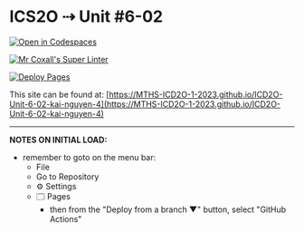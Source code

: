 # ICS2O ⇢ Unit #6-02

[![Open in Codespaces](https://classroom.github.com/assets/launch-codespace-7f7980b617ed060a017424585567c406b6ee15c891e84e1186181d67ecf80aa0.svg)](https://classroom.github.com/open-in-codespaces?assignment_repo_id=15084011)

[![Mr Coxall's Super Linter](https://github.com/MTHS-ICD2O-1-2023/ICD2O-Unit-6-02-kai-nguyen-4/workflows/Mr%20Coxall's%20Super%20Linter/badge.svg)](https://github.com/MTHS-ICD2O-1-2023/ICD2O-Unit-6-02-kai-nguyen-4/actions)

[![Deploy Pages](https://github.com/MTHS-ICD2O-1-2023/ICD2O-Unit-6-02-kai-nguyen-4/workflows/Deploy%20Pages/badge.svg)](https://github.com/MTHS-ICD2O-1-2023/ICD2O-Unit-6-02-kai-nguyen-4/actions)

This site can be found at: [https://MTHS-ICD2O-1-2023.github.io/ICD2O-Unit-6-02-kai-nguyen-4](https://MTHS-ICD2O-1-2023.github.io/ICD2O-Unit-6-02-kai-nguyen-4)

---

**NOTES ON INITIAL LOAD:**
- remember to goto on the menu bar:
  - File
  - Go to Repository
  - ⚙ Settings
  - 🗔 Pages
    - then from the "Deploy from a branch ▼" button, select "GitHub Actions"
